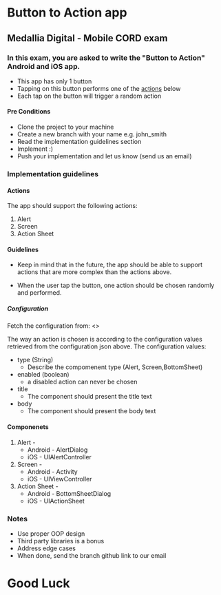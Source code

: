 # Button to Action app
## Medallia Digital - Mobile CORD exam
### In this exam, you are asked to write the "Button to Action" Android and iOS app.

* This app has only 1 button
* Tapping on this button performs one of the [actions](#actions) below
* Each tap on the button will trigger a random action


#### Pre Conditions
* Clone the project to your machine
* Create a new branch with your name e.g. john_smith
* Read the implementation guidelines section
* Implement :)
* Push your implementation and let us know (send us an email)

### Implementation guidelines
#### Actions
The app should support the following actions:
1. Alert
2. Screen
3. Action Sheet

#### Guidelines

* Keep in mind that in the future, the app should be able to support actions that are more complex than the actions above.

- When the user tap the button, one action should be chosen randomly and performed.

##### Configuration 

Fetch the configuration from:
<>

The way an action is chosen is according to the configuration values retrieved from the configuration json above.
The configuration values:

* type (String)
    * Describe the compomenent type (Alert, Screen,BottomSheet)
* enabled (boolean)
    * a disabled action can never be chosen
* title
    * The component should present the title text 
* body
    * The component should present the body text 

#### Componenets 
1. Alert - 
    * Android - AlertDialog 
    * iOS - UIAlertController
2. Screen - 
    * Android - Activity 
    * iOS - UIViewController
3. Action Sheet - 
    * Android - BottomSheetDialog
    * iOS - UIActionSheet
 

### Notes
* Use proper OOP design
* Third party libraries is a bonus
* Address edge cases
* When done, send the branch github link to our email


# Good Luck
